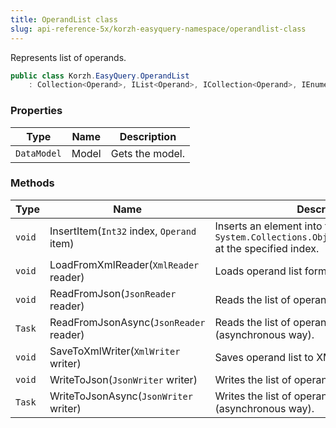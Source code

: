 ```yaml
---
title: OperandList class
slug: api-reference-5x/korzh-easyquery-namespace/operandlist-class
---
```


Represents list of operands.
```csharp
public class Korzh.EasyQuery.OperandList
    : Collection<Operand>, IList<Operand>, ICollection<Operand>, IEnumerable<Operand>, IEnumerable, IList, ICollection, IReadOnlyList<Operand>, IReadOnlyCollection<Operand>

```

### Properties

| Type | Name | Description | 
| --- | --- | --- | 
| `DataModel` | Model | Gets the model. | 


### Methods

| Type | Name | Description | 
| --- | --- | --- | 
| `void` | InsertItem(`Int32` index, `Operand` item) | Inserts an element into the `System.Collections.ObjectModel.Collection'1` at the specified index. | 
| `void` | LoadFromXmlReader(`XmlReader` reader) | Loads operand list form XML. | 
| `void` | ReadFromJson(`JsonReader` reader) | Reads the list of operands from JSON. | 
| `Task` | ReadFromJsonAsync(`JsonReader` reader) | Reads the list of operands from JSON (asynchronous way). | 
| `void` | SaveToXmlWriter(`XmlWriter` writer) | Saves operand list to XML. | 
| `void` | WriteToJson(`JsonWriter` writer) | Writes the list of operands to JSON. | 
| `Task` | WriteToJsonAsync(`JsonWriter` writer) | Writes the list of operands to JSON (asynchronous way). |